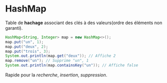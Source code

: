 # HashMap
Table de __hachage__ associant des clés à des valeurs(ordre des éléments non garanti).

```java
HashMap<String, Integer> map = new HashMap<>();
map.put("un", 1);
map.put("deux", 2);
map.put("trois", 3);
System.out.println(map.get("deux")); // Affiche 2
map.remove("un"); // Supprime "un", 1
System.out.println(map.containsKey("un")); // Affiche false
```

Rapide pour la _recherche_, _insertion_, _suppression_.

